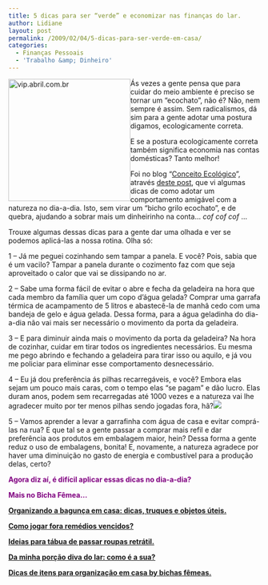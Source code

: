 ```yaml
---
title: 5 dicas para ser “verde” e economizar nas finanças do lar.
author: Lidiane
layout: post
permalink: /2009/02/04/5-dicas-para-ser-verde-em-casa/
categories:
  - Finanças Pessoais
  - 'Trabalho &amp; Dinheiro'
---
```

[<img style="display: inline; margin-left: 0; margin-right: 0; border-width: 0;" title="vip.abril.com.br" src="https://www.trololodemulher.com.br/2009/02/untitled-thumb.png" border="0" alt="vip.abril.com.br" width="244" height="244" align="left" />](https://www.trololodemulher.com.br/2009/02/untitled.png)

Ás vezes a gente pensa que para cuidar do meio ambiente é preciso se tornar um “ecochato”, não é? Não, nem sempre é assim. Sem radicalismos, dá sim para a gente adotar uma postura digamos, ecologicamente correta.

E se a postura ecologicamente correta também significa economia nas contas domésticas? Tanto melhor!

Foi no blog “<a href="http://www.conceitoecologico.blogspot.com/" target="_blank" rel="noopener noreferrer">Conceito Ecológico</a>”, através <a href="http://conceitoecologico.blogspot.com/2009/01/10-dicas-eco.html" target="_blank" rel="noopener noreferrer">deste post</a>, que vi algumas dicas de como adotar um comportamento amigável com a natureza no dia-a-dia. Isto, sem virar um “bicho grilo ecochato”, e de quebra, ajudando a sobrar mais um dinheirinho na conta&#8230; _cof cof cof_ &#8230;[](https://www.trololodemulher.com.br/2009/02/clip-image0019.gif)

Trouxe algumas dessas dicas para a gente dar uma olhada e ver se podemos aplicá-las a nossa rotina. Olha só:

1 – Já me peguei cozinhando sem tampar a panela. E você? Pois, sabia que é um vacilo? Tampar a panela durante o cozimento faz com que seja aproveitado o calor que vai se dissipando no ar.[](https://www.trololodemulher.com.br/2009/02/clip-image00182.gif)

2 – Sabe uma forma fácil de evitar o abre e fecha da geladeira na hora que cada membro da família quer um copo d’água gelada? Comprar uma garrafa térmica de acampamento de 5 litros e abastecê-la de manhã cedo com uma bandeja de gelo e água gelada. Dessa forma, para a água geladinha do dia-a-dia não vai mais ser necessário o movimento da porta da geladeira.[](https://www.trololodemulher.com.br/2009/02/clip-image00145.gif)

3 – E para diminuir ainda mais o movimento da porta da geladeira? Na hora de cozinhar, cuidar em tirar todos os ingredientes necessários. Eu mesma me pego abrindo e fechando a geladeira para tirar isso ou aquilo, e já vou me policiar para eliminar esse comportamento desnecessário.[](https://www.trololodemulher.com.br/2009/02/clip-image00165.gif)

4 – Eu já dou preferência ás pilhas recarregáveis, e você? Embora elas sejam um pouco mais caras, com o tempo elas “se pagam” e dão lucro. Elas duram anos, podem sem recarregadas até 1000 vezes e a natureza vai lhe agradecer muito por ter menos pilhas sendo jogadas fora, hã?![](https://www.trololodemulher.com.br/2009/02/clip-image00110.gif)

5 – Vamos aprender a levar a garrafinha com água de casa e evitar comprá-las na rua? E que tal se a gente passar a comprar mais refil e dar preferência aos produtos em embalagem maior, hein? Dessa forma a gente reduz o uso de embalagens, bonita! E, novamente, a natureza agradece por haver uma diminuição no gasto de energia e combustível para a produção delas, certo?[](https://www.trololodemulher.com.br/2009/02/clip-image00112.gif)

**<span style="color: #800080;">Agora diz aí, é difícil aplicar essas dicas no dia-a-dia?</span>**

**<span style="color: #800080;">Mais no Bicha Fêmea&#8230;</span>**

**<span style="color: #800080;"><a href="http://www.trololodemulher.com.br/2010/07/16/organizando-bagunca/" target="_self">Organizando a bagunça em casa: dicas, truques e objetos úteis.</a></span>**

**<span style="color: #800080;"><a href="http://www.trololodemulher.com.br/2010/07/09/descartando-remedios-vencidos/" target="_self">Como jogar fora remédios vencidos?</a></span>**

**<span style="color: #800080;"><a href="http://www.trololodemulher.com.br/2010/06/18/tabua-passar-roupa-retratil/" target="_self">Ideias para tábua de passar roupas retrátil.</a></span>**

**<span style="color: #800080;"><a href="http://www.trololodemulher.com.br/2010/02/04/dicas-tarefas-domesticas/" target="_self">Da minha porção diva do lar: como é a sua?</a></span>**

**<span style="color: #800080;"><a href="http://www.trololodemulher.com.br/2010/01/21/itens-organizacao-casa/" target="_self">Dicas de itens para organização em casa by bichas fêmeas.</a></span>**